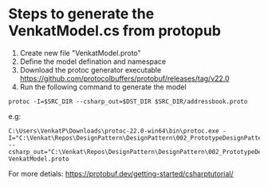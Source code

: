 ﻿# Steps to generate the VenkatModel.cs from protopub
1. Create new file "VenkatModel.proto"
2. Define the model defination and namespace
3. Download the protoc generator executable  https://github.com/protocolbuffers/protobuf/releases/tag/v22.0
4. Run the following command to generate the model
```
protoc -I=$SRC_DIR --csharp_out=$DST_DIR $SRC_DIR/addressbook.proto
```

e.g:
```
C:\Users\VenkatP\Downloads\protoc-22.0-win64\bin\protoc.exe -I="C:\Venkat\Repos\DesignPattern\DesignPattern\002_PrototypeDesignPatternUsingProtobuf" --csharp_out="C:\Venkat\Repos\DesignPattern\DesignPattern\002_PrototypeDesignPatternUsingProtobuf" VenkatModel.proto
```

For more detials:
https://protobuf.dev/getting-started/csharptutorial/
